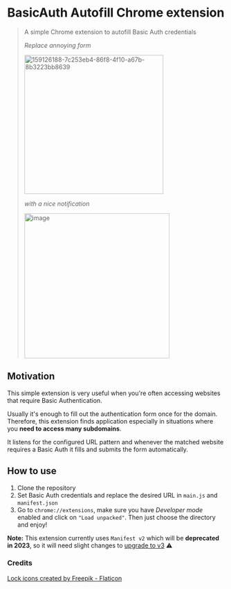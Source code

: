# BasicAuth Autofill Chrome extension
> A simple Chrome extension to autofill Basic Auth credentials
> 
> *Replace annoying form*
>
> <img width="321" alt="159126188-7c253eb4-86f8-4f10-a67b-8b3223bb8639" src="https://user-images.githubusercontent.com/11503453/159126463-b01c8a0f-1cca-4c58-93c1-e0d1b06aef48.png">
> 
> *with a nice notification*
>
> <img width="335" alt="image" src="https://user-images.githubusercontent.com/11503453/159126339-5e30eea4-bbe7-459e-9296-3ff07ed0cfb8.png">

## Motivation
This simple extension is very useful when you're often accessing websites that require Basic Authentication.

Usually it's enough to fill out the authentication form once for the domain. Therefore, this extension finds application especially in situations where you **need to access many subdomains**.

It listens for the configured URL pattern and whenever the matched website requires a Basic Auth it fills and submits the form automatically.

## How to use
1. Clone the repository
1. Set Basic Auth credentials and replace the desired URL in `main.js` and `manifest.json`
1. Go to `chrome://extensions`, make sure you have *Developer mode* enabled and click on `"Load unpacked"`. Then just choose the directory and enjoy!

**Note:** This extension currently uses `Manifest v2` which will be **deprecated in 2023**, so it will need slight changes to [upgrade to v3](https://developer.chrome.com/docs/extensions/mv3/intro/mv3-migration/) ⚠️

### Credits
<a href="https://www.flaticon.com/free-icons/lock" title="lock icons">Lock icons created by Freepik - Flaticon</a>